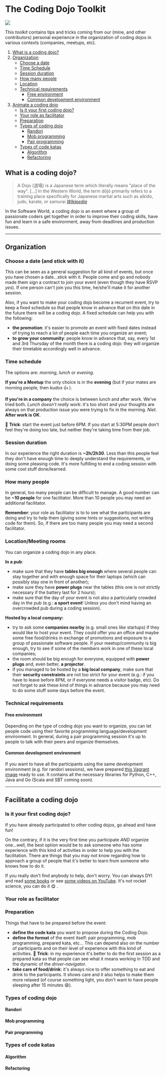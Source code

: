# The Coding Dojo Toolkit
![](https://github.com/alebaffa/coding-dojo-toolkit/blob/master/img/Dojo.jpg)

This _toolkit_ contains tips and tricks coming from our (mine, and other contributors) personal experience in the organization of coding dojos in various contexts (companies, meetups, etc).

1. [What is a coding dojo?](#what-is-a-coding-dojo)
2. [Organization](#organization)
    - [Choose a date](#choose-a-date-and-stick-with-it)
    - [Time Schedule](#time-schedule)
    - [Session duration](#session-duration)
    - [How many people](#how-many-people)
    - [Location](#locationmeeting-rooms)
    - [Technical requirements](#technical-requirements)
        - [Free environment](#free-environment)
        - [Common development environment](#common-development-environment)
3. [Animate a coding dojo](#facilitate-a-coding-dojo)
    - [Is it your first coding dojo?](#is-it-your-first-coding-dojo)
    - [Your role as facilitator](#your-role-as-facilitator)
    - [Preparation](#preparation)
    - [Types of coding dojo](#types-of-coding-dojo)
        - [Randori](#randori)
        - [Mob programming](#mob-programming)
        - [Pair programming](#pair-programming)
    - [Types of code katas](#types-of-code-katas)
        - [Algorithm](#algorithm)
        - [Refactoring](#refactoring)

## What is a coding dojo?
> A Dojo (道場) is a Japanese term which literally means "place of the way". [...] In the Western World, the term dōjō primarily refers to a training place specifically for Japanese martial arts such as aikido, judo, karate, or samurai [_Wikipedia_](https://en.wikipedia.org/wiki/Dojo)

In the Software World, a coding dojo is an event where a group of passionate coders get together in order to improve their coding skills, have fun and learn in a safe environment, away from deadlines and production issues.

***

## Organization
### Choose a date (and stick with it)
This can be seen as a general suggestion for all kind of events, but once you have chosen a date...stick with it. People come and go and nobody made them sign a contract to join your event (even though they have RSVP _yes_). If one person can't join you this time, he/she'll make it for another session.  

Also, if you want to make your coding dojo become a recurrent event, try to keep a fixed schedule so that people know in advance that on _this_ date in the future there will be a coding dojo. A fixed schedule can help you with the following:

* **the promotion**: it's easier to promote an event with fixed dates instead of trying to reach a lot of people each time you organize an event;
* **to grow your community**: people know in advance that, say, every 1st and 3rd Thursday of the month there is a coding dojo: they will organize their timetable accordingly well in advance.

### Time schedule
The options are: _morning_, _lunch_ or _evening_.

**If you're a Meetup** the only choice is in the **evening** (but if your mates are morning people, then _kudos_ :+1: ).

**If you're in a company** the choice is between lunch and after work. We've tried both. _Lunch doesn't really work_: it's too short and your thoughts are always on that production issue you were trying to fix in the morning. _Niet_. **After work is OK**.

:8ball: **Trick**: start the event just before 6PM. If you start at 5:30PM people don't feel they're doing too late, but neither they're taking time from their job.
### Session duration
In our experience the right duration is **~2h/2h30**. Less than this people feel they don't have enough time to deeply understand the requirements, or doing some pleasing code. It's more fulfilling to end a coding session with some cool stuff done/learned.
### How many people
In general, too many people can be difficult to manage. A good number can be **~10 people** for one facilitator. More than 10 people you may need an additional facilitator.

**Remember**: your role as facilitator is to to see what the participants are doing and try to help them (giving some hints or suggestions, not writing code for them). So, if there are too many people you may need a second facilitator.
### Location/Meeting rooms
You can organize a coding dojo in any place.

**In a pub**:
* make sure that they have **tables big enough** where several people can stay together and with enough space for their laptops (which can possibly stay one in front of another);
* make sure they have **power plugs** near the tables (this one is not strictly necessary if the battery last for 2 hours);
* make sure that the day of your event is not also a particularly crowded day in the pub (e.g.: **a sport event**! Unless you don't mind having an overcrowded pub during a coding session).

**Hosted by a local company:**
* try to ask some **companies nearby** (e.g. small ones like startups) if they would like to host your event. They could offer you an office and maybe some free food/drinks in exchange of promotions and exposure to a group of passionate software people. If your meetup/community is big enough, try to see if some of the members work in one of these local companies;
* the room should be big enough for everyone, equipped with **power plugs** and, even better, **a projector**.
* if you managed to be hosted by a **big local company**, make sure that their **security constraints** are not too strict for your event (e.g.: if you have to leave before 8PM, or if everyone needs a visitor badge, etc). Do not forget to ask these kind of things in advance because you may need to do some stuff some days before the event.

### Technical requirements
#### Free environment
Depending on the type of coding dojo you want to organize, you can let people code using their favorite programming language/development environment. In general, during a pair programming session it's up to people to talk with their peers and organize themselves.
#### Common development environment
If you want to have all the participants using the same development environment (e.g. for randori sessions), we have prepared [this Vagrant image](https://github.com/alebaffa/coding-dojo-toolkit/wiki/Linux-development-environment-in-Vagrant) ready to use. It contains all the necessary libraries for Python, C++, Java and Go (Scala and SBT coming soon).

***

## Facilitate a coding dojo
### Is it your first coding dojo?
If you have already participated to other coding dojos, go ahead and have fun!

On the contrary, if it is the very first time you participate _AND_ organize one...well, the best option would be to ask someone who has some experience with this kind of activities in order to help you with the facilitation. There are things that you may not know regarding how to approach a group of people that it's better to learn from someone who knows how to do it.

If you really don't find anybody to help, don't worry. You can always DYI and read [some books](https://leanpub.com/codingdojohandbook) or see [some videos on YouTube](https://www.youtube.com/watch?v=gav9fLVkZQc). It's not rocket science, you can do it :yum: .
### Your role as facilitator
### Preparation
Things that have to be prepared before the event:
* **define the code kata** you want to propose during the Coding Dojo.
* **define the format** of the event itself: pair programming, mob programming, prepared kata, etc... This can depend also on the number of participants and on their level of experience with this kind of activities.
:8ball: **Trick**: in my experience it's better to do the first session as a prepared kata so that people can see what it means working in TDD and the dynamic of the _driver-navigator_.
* **take care of food/drink**: it's always nice to offer something to eat and drink to the participants. It shows care and it also helps to make them more relaxed (of course something light, you don't want to have people sleeping after 15 minutes :smile:).

### Types of coding dojo
#### Randori
#### Mob programming
#### Pair programming
### Types of code katas
#### Algorithm
#### Refactoring
